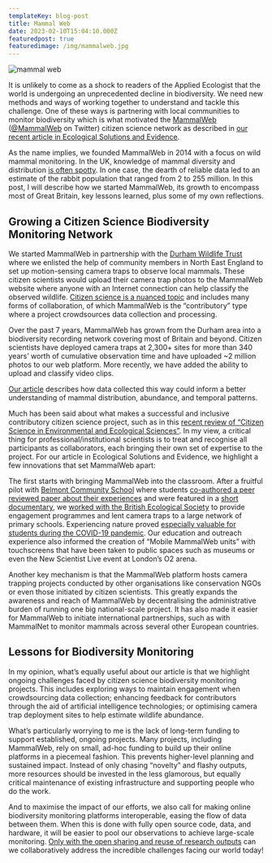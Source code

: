 ```yaml
---
templateKey: blog-post
title: Mammal Web
date: 2023-02-10T15:04:10.000Z
featuredpost: true
featuredimage: /img/mammalweb.jpg
---
```

![mammal web](/img/mammalweb.jpg)

It is unlikely to come as a shock to readers of the Applied Ecologist that the world is undergoing an unprecedented decline in biodiversity. We need new methods and ways of working together to understand and tackle this challenge. One of these ways is partnering with local communities to monitor biodiversity which is what motivated the [MammalWeb](https://www.mammalweb.org/) ([@MammalWeb](https://twitter.com/mammalweb) on Twitter) citizen science network as described in [our recent article in Ecological Solutions and Evidence](https://doi.org/10.1002/2688-8319.12180).

As the name implies, we founded MammalWeb in 2014 with a focus on wild mammal monitoring. In the UK, knowledge of mammal diversity and distribution [is often spotty](https://doi.org/10.1371/journal.pone.0176339). In one case, the dearth of reliable data led to an estimate of the rabbit population that ranged from 2 to 255 million. In this post, I will describe how we started MammalWeb, its growth to encompass most of Great Britain, key lessons learned, plus some of my own reflections.

## Growing a Citizen Science Biodiversity Monitoring Network

We started MammalWeb in partnership with the [Durham Wildlife Trust](https://www.durhamwt.com/) where we enlisted the help of community members in North East England to set up motion-sensing camera traps to observe local mammals. These citizen scientists would upload their camera trap photos to the MammalWeb website where anyone with an Internet connection can help classify the observed wildlife. [Citizen science is a nuanced topic](https://doi.org/10.4324/9781315685397-31) and includes many forms of collaboration, of which MammalWeb is the “contributory” type where a project crowdsources data collection and processing.

Over the past 7 years, MammalWeb has grown from the Durham area into a biodiversity recording network covering most of Britain and beyond. Citizen scientists have deployed camera traps at 2,300+ sites for more than 340 years’ worth of cumulative observation time and have uploaded ~2 million photos to our web platform. More recently, we have added the ability to upload and classify video clips.

[Our article](https://besjournals.onlinelibrary.wiley.com/doi/10.1002/2688-8319.12180) describes how data collected this way could inform a better understanding of mammal distribution, abundance, and temporal patterns.

Much has been said about what makes a successful and inclusive contributory citizen science project, such as in this [recent review of “Citizen Science in Environmental and Ecological Sciences”](https://doi.org/10.1038/s43586-022-00144-4). In my view, a critical thing for professional/institutional scientists is to treat and recognise all participants as collaborators, each bringing their own set of expertise to the project. For our article in Ecological Solutions and Evidence, we highlight a few innovations that set MammalWeb apart:

The first starts with bringing MammalWeb into the classroom. After a fruitful pilot with [Belmont Community School](https://www.belmontschool.org.uk/) where students [co-authored a peer reviewed paper about their experiences](https://dro.dur.ac.uk/30457/2/30457.pdf) and were featured in a [short documentary](https://vimeo.com/237565215), we [worked with the British Ecological Society](https://www.britishecologicalsociety.org/learning-and-resources/career-development/connecting-schools-with-nature/) to provide engagement programmes and lent camera traps to a large network of primary schools. Experiencing nature proved [especially valuable for students during the COVID-19 pandemic](https://www.thenorthernecho.co.uk/news/18459359.spotting-wildlife-helps-teens-cope-life-lockdown/). Our education and outreach experience also informed the creation of “Mobile MammalWeb units” with touchscreens that have been taken to public spaces such as museums or even the New Scientist Live event at London’s O2 arena.

Another key mechanism is that the MammalWeb platform hosts camera trapping projects conducted by other organisations like conservation NGOs or even those initiated by citizen scientists. This greatly expands the awareness and reach of MammalWeb by decentralising the administrative burden of running one big national-scale project. It has also made it easier for MammalWeb to initiate international partnerships, such as with MammalNet to monitor mammals across several other European countries.

## Lessons for Biodiversity Monitoring

In my opinion, what’s equally useful about our article is that we highlight ongoing challenges faced by citizen science biodiversity monitoring projects. This includes exploring ways to maintain engagement when crowdsourcing data collection; enhancing feedback for contributors through the aid of artificial intelligence technologies; or optimising camera trap deployment sites to help estimate wildlife abundance.

What’s particularly worrying to me is the lack of long-term funding to support established, ongoing projects. Many projects, including MammalWeb, rely on small, ad-hoc funding to build up their online platforms in a piecemeal fashion. This prevents higher-level planning and sustained impact. Instead of only chasing “novelty” and flashy outputs, more resources should be invested in the less glamorous, but equally critical maintenance of existing infrastructure and supporting people who do the work.

And to maximise the impact of our efforts, we also call for making online biodiversity monitoring platforms interoperable, easing the flow of data between them. When this is done with fully open source code, data, and hardware, it will be easier to pool our observations to achieve large-scale monitoring. [Only with the open sharing and reuse of research outputs](https://issues.org/open-science-gentemann-erdmann-kroeger-forum/) can we collaboratively address the incredible challenges facing our world today!
